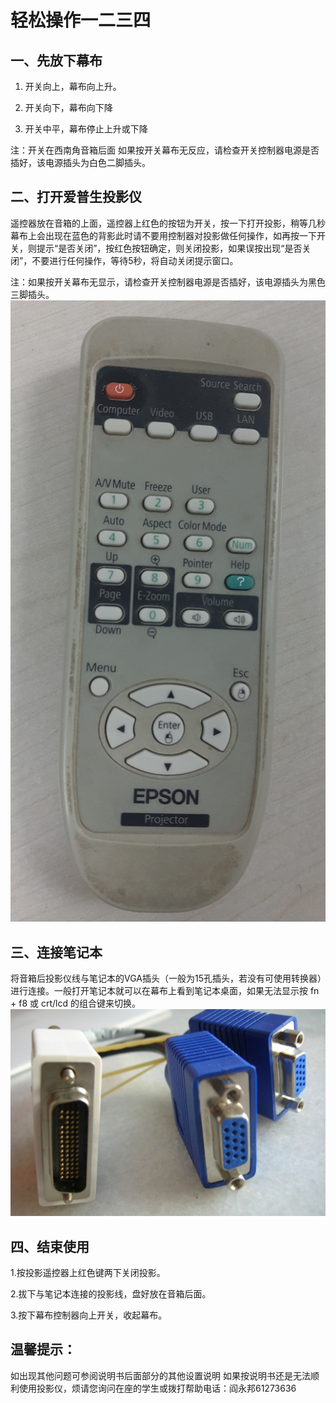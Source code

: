 
# 轻松操作一二三四



## 一、先放下幕布


1. 开关向上，幕布向上升。

2. 开关向下，幕布向下降

3. 开关中平，幕布停止上升或下降

注：开关在西南角音箱后面
如果按开关幕布无反应，请检查开关控制器电源是否插好，该电源插头为白色二脚插头。



## 二、打开爱普生投影仪


遥控器放在音箱的上面，遥控器上红色的按钮为开关，按一下打开投影，稍等几秒幕布上会出现在蓝色的背影此时请不要用控制器对投影做任何操作，如再按一下开关，则提示“是否关闭”，按红色按钮确定，则关闭投影，如果误按出现“是否关闭”，不要进行任何操作，等待5秒，将自动关闭提示窗口。

注：如果按开关幕布无显示，请检查开关控制器电源是否插好，该电源插头为黑色三脚插头。　　
![VGA](/source/VGA/YKQ.jpg)


## 三、连接笔记本


将音箱后投影仪线与笔记本的VGA插头（一般为15孔插头，若没有可使用转换器）进行连接。一般打开笔记本就可以在幕布上看到笔记本桌面，如果无法显示按 fn + f8 或 crt/lcd 的组合键来切换。
![VGA](/source/VGA/VGA.png)


## 四、结束使用


1.按投影遥控器上红色键两下关闭投影。

2.拔下与笔记本连接的投影线，盘好放在音箱后面。

3.按下幕布控制器向上开关，收起幕布。　


## 温馨提示：

如出现其他问题可参阅说明书后面部分的其他设置说明
如果按说明书还是无法顺利使用投影仪，烦请您询问在座的学生或拨打帮助电话：阎永邦61273636